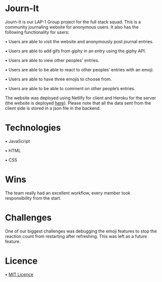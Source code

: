 # Journ-It

Journ-It is our LAP-1 Group project for the full stack squad. This is a community journaling website for anonymous users. It also has the following functionality for users:

•	Users are able to visit the website and anonymously post journal entries.

•	Users are able to add gifs from giphy in an entry using the giphy API.

•	Users are able to view other peoples' entries.

•	Users are able to be able to react to other peoples’ entries with an emoji.

•	Users are able to have three emojis to choose from.

•	Users are able to be able to comment on other people’s entries.

The website was deployed using Netlify for client and Heroku for the server (the website is deployed [here](https://journ-it.netlify.app/)). Please note that all the data sent from the client side is stored in a json file in the backend.
# Technologies
•	JavaScript

•	HTML

•	CSS
# Wins
The team really had an excellent workflow, every member took responsibility from the start.
# Challenges
One of our biggest challenges was debugging the emoji features to stop the reaction count from restarting after refreshing. This was left as a future feature.
# Licence
•	[MIT Licence](https://opensource.org/licenses/mit-license.php)



